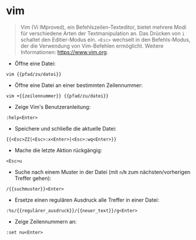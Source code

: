 # vim

> Vim (Vi IMproved), ein Befehlszeilen-Texteditor, bietet mehrere Modi für verschiedene Arten der Textmanipulation an.
> Das Drücken von `i` schaltet den Editier-Modus ein. `<Esc>` wechselt in den Befehls-Modus, der die Verwendung von Vim-Befehlen ermöglicht.
> Weitere Informationen: <https://www.vim.org>.

- Öffne eine Datei:

`vim {{pfad/zu/datei}}`

- Öffne eine Datei an einer bestimmten Zeilennummer:

`vim +{{zeilennummer}} {{pfad/zu/datei}}`

- Zeige Vim's Benutzeranleitung:

`:help<Enter>`

- Speichere und schließe die aktuelle Datei:

`{{<Esc>ZZ|<Esc>:x<Enter>|<Esc>:wq<Enter>}}`

- Mache die letzte Aktion rückgängig:

`<Esc>u`

- Suche nach einem Muster in der Datei (mit `n`/`N` zum nächsten/vorherigen Treffer gehen):

`/{{suchmuster}}<Enter>`

- Ersetze einen regulären Ausdruck alle Treffer in einer Datei:

`:%s/{{regulärer_ausdruck}}/{{neuer_text}}/g<Enter>`

- Zeige Zeilennummern an:

`:set nu<Enter>`
